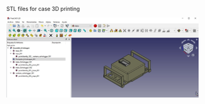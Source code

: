 STL files for case 3D printing


![alt text](https://github.com/juancolonna/EchoLogger/blob/main/case/case_v1.jpeg)
